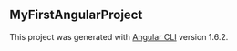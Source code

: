 ## MyFirstAngularProject

This project was generated with [Angular CLI](https://github.com/angular/angular-cli) version 1.6.2.